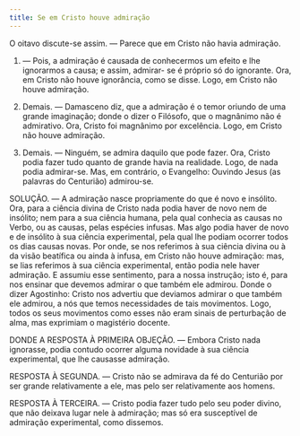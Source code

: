 ```yaml
---
title: Se em Cristo houve admiração
---
```


O oitavo discute-se assim. — Parece que em Cristo não havia admiração.  

1. — Pois, a admiração é causada de conhecermos um efeito e lhe ignorarmos a causa; e assim, admirar- se é próprio só do ignorante. Ora, em Cristo não houve ignorância, como se disse. Logo, em Cristo não houve admiração.  

2. Demais. — Damasceno diz, que a admiração é o temor oriundo de uma grande imaginação; donde o dizer o Filósofo, que o magnânimo não é admirativo. Ora, Cristo foi magnânimo por excelência. Logo, em Cristo não houve admiração.  

3. Demais. — Ninguém, se admira daquilo que pode fazer. Ora, Cristo podia fazer tudo quanto de grande havia na realidade. Logo, de nada podia admirar-se.  Mas, em contrário, o Evangelho: Ouvindo Jesus (as palavras do Centurião) admirou-se.  

SOLUÇÃO. — A admiração nasce propriamente do que é novo e insólito. Ora, para a ciência divina de Cristo nada podia haver de novo nem de insólito; nem para a sua ciência humana, pela qual conhecia as causas no Verbo, ou as causas, pelas espécies infusas. Mas algo podia haver de novo e de insólito à sua ciência experimental, pela qual lhe podiam ocorrer todos os dias causas novas. Por onde, se nos referimos à sua ciência divina ou à da visão beatífica ou ainda à infusa, em Cristo não houve admiração: mas, se lias referimos à sua ciência experimental, então podia nele haver admiração. E assumiu esse sentimento, para a nossa instrução; isto é, para nos ensinar que devemos admirar o que também ele admirou. Donde o dizer Agostinho: Cristo nos advertiu que deviamos admirar o que também ele admirou, a nós que temos necessidades de tais movimentos. Logo, todos os seus movimentos como esses não eram sinais de perturbação de alma, mas exprimiam o magistério docente.  

DONDE A RESPOSTA À PRIMEIRA OBJEÇÃO. — Embora Cristo nada ignorasse, podia contudo ocorrer alguma novidade à sua ciência experimental, que lhe causasse admiração.  

RESPOSTA À SEGUNDA. — Cristo não se admirava da fé do Centurião por ser grande relativamente a ele, mas pelo ser relativamente aos homens.  

RESPOSTA À TERCEIRA. — Cristo podia fazer tudo pelo seu poder divino, que não deixava lugar nele à admiração; mas só era susceptível de admiração experimental, como dissemos.